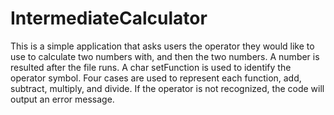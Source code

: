 # IntermediateCalculator
This is a simple application that asks users the operator they would like to use to calculate 
two numbers with, and then the two numbers. A number is resulted after the file runs. A char setFunction is used to identify the operator symbol. Four cases are used to represent each
function, add, subtract, multiply, and divide. If the operator is not recognized, the code will output an error message.

